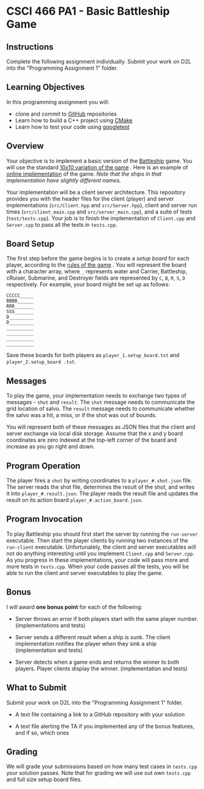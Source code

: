 # CSCI 466 PA1 - Basic Battleship Game

## Instructions


Complete the following assignment individually.
Submit your work on D2L into the "Programming Assignment 1" folder. 


## Learning Objectives

In this programming assignment you will:

- clone and commit to [GitHub](https://github.com/) repositories
- Learn how to build a C++ project using [CMake](https://cmake.org/)
- Learn how to test your code using [googletest](https://github.com/google/googletest)


## Overview

Your objective is to implement a basic version of the 
[Battleship](https://en.wikipedia.org/wiki/Battleship_\(game\)) 
game.
You will use the standard 
[10x10 variation of the game](https://en.wikipedia.org/wiki/Battleship_\(game\)#Description)
.
Here is an example of 
[online implementation](http://www.battleshiponline.org/) 
of the game.
*Note that the ships in that implementation have slightly different names.*

Your implementation will be a client server architecture.
This repository provides you with the header files for the client (player) and server implementations (`src/Client.hpp` 
and `src/Server.hpp`), client and server run times (`src/client_main.cpp` and `src/server_main.cpp`), and a suite of 
tests (`test/tests.cpp`).
Your job is to finish the implementation of `Client.cpp` and `Server.cpp` to pass all the tests in `tests.cpp`.


## Board Setup

The first step before the game begins is to create a *setup board* for each player, according to the 
[rules of the game](https://en.wikipedia.org/wiki/Battleship_\(game\)#Description)
.
You will represent the board with a character array, where `_` represents water and Carrier, Battleship, cRuiser, 
Submarine, and Destroyer fields are represented by `C`, `B`, `R`, `S`, `D` respectively. 
For example, your board might be set up as follows:

```
CCCCC_____
BBBB______
RRR_______
SSS_______
D_________
D_________
__________
__________
__________
__________
```

Save these boards for both players as `player_1.setup_board.txt` and `player_2.setup_board
.txt`.


## Messages

To play the game, your implementation needs to exchange two types of messages - `shot` and `result`.
The `shot` message needs to communicate the grid location of salvo.
The `result` message needs to communicate whether the salvo was a hit, a miss, or if the shot was out of bounds.

You will represent both of these messages as JSON files that the client and server exchange via local disk storage.
Assume that the x and y board coordinates are zero indexed at the top-left corner of the board and increase as you go 
right and down.


## Program Operation

The player fires a `shot` by writing coordinates to a `player_#.shot.json` file.
The server reads the shot file, determines the result of the shot, and writes it into `player_#.result.json`.
The player reads the result file and updates the result on its action board `player_#.action_board.json`.


## Program Invocation

To play Battleship you should first start the server by running the `run-server` executable.
Then start the player clients by running two instances of the `run-client` executable.
Unfortunately, the client and server executables will not do anything interesting until you implement `Client.cpp` 
and `Server.cpp`.
As you progress in these implementations, your code will pass more and more tests in `tests.cpp`.
When your code passes all the tests, you will be able to run the client and server executables to play the game.


## Bonus 

I will award __one bonus point__ for each of the following:  

* Server throws an error if both players start with the same player number. (implementations and tests)

* Server sends a different result when a ship is sunk. The client implementation notifies the player when they sink a
 ship (implementation and tests)

* Server detects when a game ends and returns the winner to both players. Player clients display the winner. 
(implementation and tests)


## What to Submit

Submit your work on D2L into the "Programming Assignment 1" folder. 

* A text file containing a link to a GitHub repository with your solution

* A text file alerting the TA if you implemented any of the bonus features, and if so, which ones


## Grading 

We will grade your submissions based on how many test cases in `tests.cpp` your solution passes.
Note that for grading we will use out own `tests.cpp` and full size setup board files.



